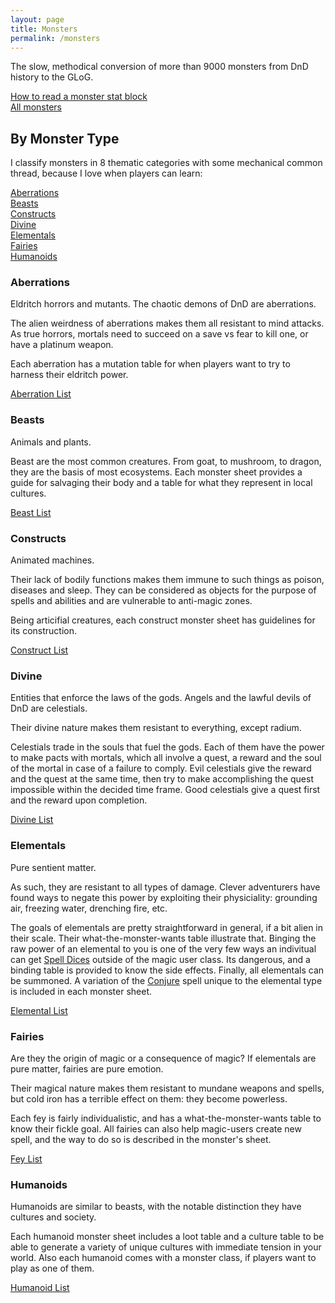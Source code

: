 ```yaml
---
layout: page
title: Monsters
permalink: /monsters
---
```


The slow, methodical conversion of more than 9000 monsters from DnD history to the GLoG.

[How to read a monster stat block](/monsters/lexicon)<br>
[All monsters](/list/monsters)

## By Monster Type
I classify monsters in 8 thematic categories with some mechanical common thread, because I love when players can learn:

[Aberrations](#aberrations) <br>
[Beasts](#beasts) <br>
[Constructs](#constructs) <br>
[Divine](#divine) <br>
[Elementals](#elementals) <br>
[Fairies](#fairies) <br>
[Humanoids](#humanoids) <br>

### Aberrations
Eldritch horrors and mutants. The chaotic demons of DnD are aberrations.

The alien weirdness of aberrations makes them all resistant to mind attacks. As true horrors, mortals need to succeed on a save vs fear to kill one, or have a platinum weapon.

Each aberration has a mutation table for when players want to try to harness their eldritch power.

[Aberration List](/list/monsters-aberration)

### Beasts
Animals and plants. 

Beast are the most common creatures. From goat, to mushroom, to dragon, they are the basis of most ecosystems. Each monster sheet provides a guide for salvaging their body and a table for what they represent in local cultures.

[Beast List](/list/monsters-beast)

### Constructs
Animated machines.

Their lack of bodily functions makes them immune to such things as poison, diseases and sleep. They can be considered as objects for the purpose of spells and abilities and are vulnerable to anti-magic zones.

Being articifial creatures, each construct monster sheet has guidelines for its construction.

[Construct List](/list/monsters-construct)

### Divine
Entities that enforce the laws of the gods. Angels and the lawful devils of DnD are celestials.

Their divine nature makes them resistant to everything, except radium.

Celestials trade in the souls that fuel the gods. Each of them have the power to make pacts with mortals, which all involve a quest, a reward and the soul of the mortal in case of a failure to comply. Evil celestials give the reward and the quest at the same time, then try to make accomplishing the quest impossible within the decided time frame. Good celestials give a quest first and the reward upon completion.

[Divine List](/list/monsters-celestial)

### Elementals
Pure sentient matter.

As such, they are resistant to all types of damage. Clever adventurers have found ways to negate this power by exploiting their physiciality: grounding air, freezing water, drenching fire, etc.

The goals of elementals are pretty straightforward in general, if a bit alien in their scale. Their what-the-monster-wants table illustrate that. Binging the raw power of an elemental to you is one of the very few ways an indivitual can get [Spell Dices](https://saltygoo.github.io/class/magic-user#spells) outside of the magic user class. Its dangerous, and a binding table is provided to know the side effects. Finally, all elementals can be summoned. A variation of the [Conjure](https://saltygoo.github.io/2020/11/12/conjure/) spell unique to the elemental type is included in each monster sheet.

[Elemental List](/list/monsters-elemental)

### Fairies
Are they the origin of magic or a consequence of magic? If elementals are pure matter, fairies are pure emotion.

Their magical nature makes them resistant to mundane weapons and spells, but cold iron has a terrible effect on them: they become powerless.

Each fey is fairly individualistic, and has a what-the-monster-wants table to know their fickle goal. All fairies can also help magic-users create new spell, and the way to do so is described in the monster's sheet.

[Fey List](/list/monsters-fey)

### Humanoids
Humanoids are similar to beasts, with the notable distinction they have cultures and society.

Each humanoid monster sheet includes a loot table and a culture table to be able to generate a variety of unique cultures with immediate tension in your world. Also each humanoid comes with a monster class, if players want to play as one of them.

[Humanoid List](/list/monsters-humanoid)

